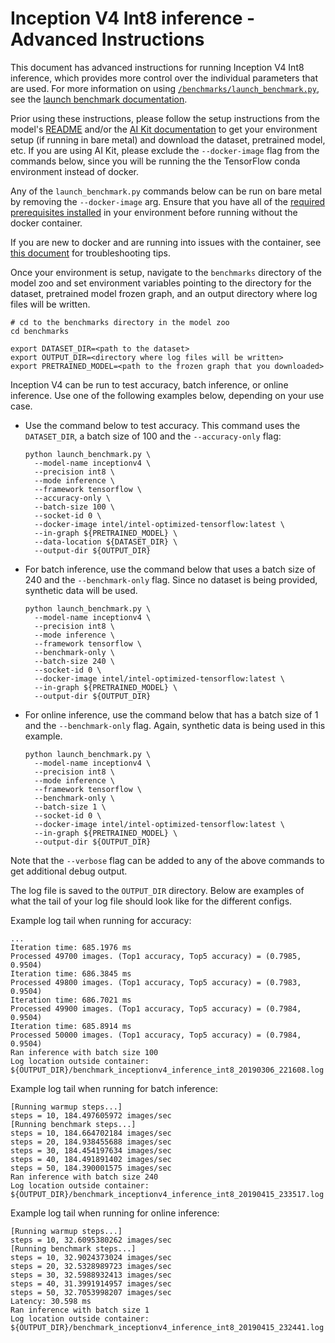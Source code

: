 <!--- 0. Title -->
<!-- This document is auto-generated using markdown fragments and the model-builder -->
<!-- To make changes to this doc, please change the fragments instead of modifying this doc directly -->
# Inception V4 Int8 inference - Advanced Instructions

<!-- 10. Description -->
This document has advanced instructions for running Inception V4 Int8
inference, which provides more control over the individual parameters that
are used. For more information on using [`/benchmarks/launch_benchmark.py`](/benchmarks/launch_benchmark.py),
see the [launch benchmark documentation](/docs/general/tensorflow/LaunchBenchmark.md).

Prior using these instructions, please follow the setup instructions from
the model's [README](README.md) and/or the
[AI Kit documentation](/docs/general/tensorflow/AIKit.md) to get your environment
setup (if running in bare metal) and download the dataset, pretrained model, etc.
If you are using AI Kit, please exclude the `--docker-image` flag from the
commands below, since you will be running the the TensorFlow conda environment
instead of docker.

<!-- 55. Docker arg -->
Any of the `launch_benchmark.py` commands below can be run on bare metal by
removing the `--docker-image` arg. Ensure that you have all of the
[required prerequisites installed](README.md#run-the-model) in your environment
before running without the docker container.

If you are new to docker and are running into issues with the container,
see [this document](/docs/general/docker.md) for troubleshooting tips.

<!-- 50. Launch benchmark instructions -->
Once your environment is setup, navigate to the `benchmarks` directory of
the model zoo and set environment variables pointing to the directory for the
dataset, pretrained model frozen graph, and an output directory where log
files will be written.

```
# cd to the benchmarks directory in the model zoo
cd benchmarks

export DATASET_DIR=<path to the dataset>
export OUTPUT_DIR=<directory where log files will be written>
export PRETRAINED_MODEL=<path to the frozen graph that you downloaded>
```

Inception V4 can be run to test accuracy, batch inference, or online inference.
Use one of the following examples below, depending on your use case.

* Use the command below to test accuracy. This command uses the `DATASET_DIR`,
  a batch size of 100 and the `--accuracy-only` flag:
  ```
  python launch_benchmark.py \
    --model-name inceptionv4 \
    --precision int8 \
    --mode inference \
    --framework tensorflow \
    --accuracy-only \
    --batch-size 100 \
    --socket-id 0 \
    --docker-image intel/intel-optimized-tensorflow:latest \
    --in-graph ${PRETRAINED_MODEL} \
    --data-location ${DATASET_DIR} \
    --output-dir ${OUTPUT_DIR}
  ```

* For batch inference, use the command below that uses a batch size of 240 and
  the `--benchmark-only` flag. Since no dataset is being provided, synthetic data
  will be used.
  ```
  python launch_benchmark.py \
    --model-name inceptionv4 \
    --precision int8 \
    --mode inference \
    --framework tensorflow \
    --benchmark-only \
    --batch-size 240 \
    --socket-id 0 \
    --docker-image intel/intel-optimized-tensorflow:latest \
    --in-graph ${PRETRAINED_MODEL} \
    --output-dir ${OUTPUT_DIR}
  ```

* For online inference, use the command below that has a batch size of 1 and the
  `--benchmark-only` flag. Again, synthetic data is being used in this example.
  ```
  python launch_benchmark.py \
    --model-name inceptionv4 \
    --precision int8 \
    --mode inference \
    --framework tensorflow \
    --benchmark-only \
    --batch-size 1 \
    --socket-id 0 \
    --docker-image intel/intel-optimized-tensorflow:latest \
    --in-graph ${PRETRAINED_MODEL} \
    --output-dir ${OUTPUT_DIR}
  ```

Note that the `--verbose` flag can be added to any of the above commands
to get additional debug output.

The log file is saved to the `OUTPUT_DIR` directory. Below are examples of
what the tail of your log file should look like for the different configs.

Example log tail when running for accuracy:
```
...
Iteration time: 685.1976 ms
Processed 49700 images. (Top1 accuracy, Top5 accuracy) = (0.7985, 0.9504)
Iteration time: 686.3845 ms
Processed 49800 images. (Top1 accuracy, Top5 accuracy) = (0.7983, 0.9504)
Iteration time: 686.7021 ms
Processed 49900 images. (Top1 accuracy, Top5 accuracy) = (0.7984, 0.9504)
Iteration time: 685.8914 ms
Processed 50000 images. (Top1 accuracy, Top5 accuracy) = (0.7984, 0.9504)
Ran inference with batch size 100
Log location outside container: ${OUTPUT_DIR}/benchmark_inceptionv4_inference_int8_20190306_221608.log
```

Example log tail when running for batch inference:
```
[Running warmup steps...]
steps = 10, 184.497605972 images/sec
[Running benchmark steps...]
steps = 10, 184.664702184 images/sec
steps = 20, 184.938455688 images/sec
steps = 30, 184.454197634 images/sec
steps = 40, 184.491891402 images/sec
steps = 50, 184.390001575 images/sec
Ran inference with batch size 240
Log location outside container: ${OUTPUT_DIR}/benchmark_inceptionv4_inference_int8_20190415_233517.log
```

Example log tail when running for online inference:
```
[Running warmup steps...]
steps = 10, 32.6095380262 images/sec
[Running benchmark steps...]
steps = 10, 32.9024373024 images/sec
steps = 20, 32.5328989723 images/sec
steps = 30, 32.5988932413 images/sec
steps = 40, 31.3991914957 images/sec
steps = 50, 32.7053998207 images/sec
Latency: 30.598 ms
Ran inference with batch size 1
Log location outside container: ${OUTPUT_DIR}/benchmark_inceptionv4_inference_int8_20190415_232441.log
```

